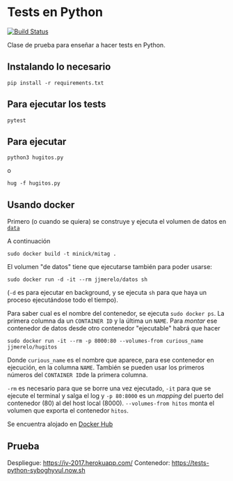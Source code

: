 # Tests en Python

[![Build Status](https://travis-ci.org/JJ/tests-python.svg?branch=master)](https://travis-ci.org/JJ/tests-python)

Clase de prueba para enseñar a hacer tests en Python. 

## Instalando lo necesario

    pip install -r requirements.txt

## Para ejecutar los tests 

	pytest
	
## Para ejecutar

	python3 hugitos.py

o

	hug -f hugitos.py
	
## Usando docker

Primero (o cuando se quiera) se construye y ejecuta el volumen de
datos en [`data`](data/README.md)

A continuación

	sudo docker build -t minick/mitag .

El volumen "de datos" tiene que ejecutarse también para poder usarse:

	sudo docker run -d -it --rm jjmerelo/datos sh

(`-d` es para ejecutar en background, y se ejecuta `sh` para que haya un proceso ejecutándose todo el tiempo).

Para saber cual es el nombre del contenedor, se ejecuta `sudo docker ps`. La primera columna da un `CONTAINER ID` y la última un `NAME`. Para *montar* ese contenedor de datos desde otro contenedor "ejecutable" habrá que hacer

	sudo docker run -it --rm -p 8000:80 --volumes-from curious_name jjmerelo/hugitos

Donde `curious_name` es el nombre que aparece, para ese contenedor en ejecución, en la columna `NAME`. También se pueden usar los primeros números del `CONTAINER ID`de la primera columna.

`-rm` es necesario para que se borre una vez ejecutado, `-it` para que
se ejecute el terminal y salga el log y `-p 80:8000` es un *mapping*
del puerto del contenedor (80) al del host local
(8000). `--volumes-from hitos` monta el volumen que exporta el
contenedor `hitos`.

Se encuentra alojado en [Docker Hub](https://hub.docker.com/r/jjmerelo/tests-python/)

## Prueba

Despliegue: https://iv-2017.herokuapp.com/
Contenedor: https://tests-python-syboghyvul.now.sh

